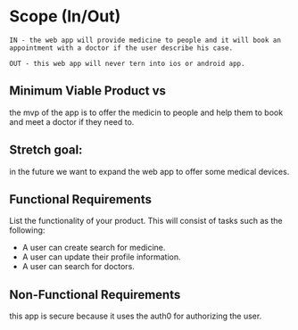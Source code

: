 # Scope (In/Out)

    IN - the web app will provide medicine to people and it will book an appointment with a doctor if the user describe his case.

    OUT - this web app will never tern into ios or android app.

## Minimum Viable Product vs
the mvp of the app is to offer the medicin to people and help them to book and meet a doctor if they need to.

## Stretch goal:
in the future we want to expand the web app to offer some medical devices.

## Functional Requirements

List the functionality of your product. This will consist of tasks such as the following:
+ A user can create search for medicine.
+ A user can update their profile information.
+ A user can search for doctors.

## Non-Functional Requirements
this app is secure because it uses the auth0 for authorizing the user.



